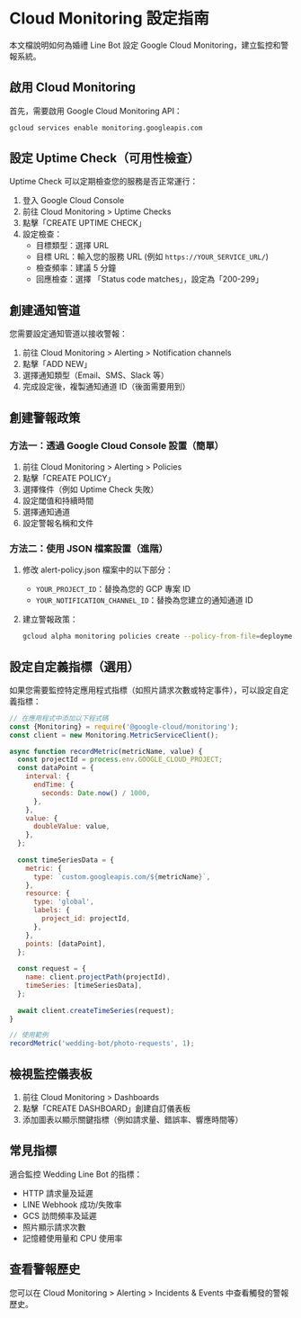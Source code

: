 # Cloud Monitoring 設定指南

本文檔說明如何為婚禮 Line Bot 設定 Google Cloud Monitoring，建立監控和警報系統。

## 啟用 Cloud Monitoring

首先，需要啟用 Google Cloud Monitoring API：

```bash
gcloud services enable monitoring.googleapis.com
```

## 設定 Uptime Check（可用性檢查）

Uptime Check 可以定期檢查您的服務是否正常運行：

1. 登入 Google Cloud Console
2. 前往 Cloud Monitoring > Uptime Checks
3. 點擊「CREATE UPTIME CHECK」
4. 設定檢查：
   - 目標類型：選擇 URL
   - 目標 URL：輸入您的服務 URL (例如 `https://YOUR_SERVICE_URL/`)
   - 檢查頻率：建議 5 分鐘
   - 回應檢查：選擇 「Status code matches」，設定為「200-299」

## 創建通知管道

您需要設定通知管道以接收警報：

1. 前往 Cloud Monitoring > Alerting > Notification channels
2. 點擊「ADD NEW」
3. 選擇通知類型（Email、SMS、Slack 等）
4. 完成設定後，複製通知通道 ID（後面需要用到）

## 創建警報政策

### 方法一：透過 Google Cloud Console 設置（簡單）

1. 前往 Cloud Monitoring > Alerting > Policies
2. 點擊「CREATE POLICY」
3. 選擇條件（例如 Uptime Check 失敗）
4. 設定閾值和持續時間
5. 選擇通知通道
6. 設定警報名稱和文件

### 方法二：使用 JSON 檔案設置（進階）

1. 修改 alert-policy.json 檔案中的以下部分：
   - `YOUR_PROJECT_ID`：替換為您的 GCP 專案 ID
   - `YOUR_NOTIFICATION_CHANNEL_ID`：替換為您建立的通知通道 ID
   
2. 建立警報政策：
   ```bash
   gcloud alpha monitoring policies create --policy-from-file=deployment/alert-policy.json
   ```

## 設定自定義指標（選用）

如果您需要監控特定應用程式指標（如照片請求次數或特定事件），可以設定自定義指標：

```javascript
// 在應用程式中添加以下程式碼
const {Monitoring} = require('@google-cloud/monitoring');
const client = new Monitoring.MetricServiceClient();

async function recordMetric(metricName, value) {
  const projectId = process.env.GOOGLE_CLOUD_PROJECT;
  const dataPoint = {
    interval: {
      endTime: {
        seconds: Date.now() / 1000,
      },
    },
    value: {
      doubleValue: value,
    },
  };
  
  const timeSeriesData = {
    metric: {
      type: `custom.googleapis.com/${metricName}`,
    },
    resource: {
      type: 'global',
      labels: {
        project_id: projectId,
      },
    },
    points: [dataPoint],
  };
  
  const request = {
    name: client.projectPath(projectId),
    timeSeries: [timeSeriesData],
  };
  
  await client.createTimeSeries(request);
}

// 使用範例
recordMetric('wedding-bot/photo-requests', 1);
```

## 檢視監控儀表板

1. 前往 Cloud Monitoring > Dashboards
2. 點擊「CREATE DASHBOARD」創建自訂儀表板
3. 添加圖表以顯示關鍵指標（例如請求量、錯誤率、響應時間等）

## 常見指標

適合監控 Wedding Line Bot 的指標：

- HTTP 請求量及延遲
- LINE Webhook 成功/失敗率
- GCS 訪問頻率及延遲
- 照片顯示請求次數
- 記憶體使用量和 CPU 使用率

## 查看警報歷史

您可以在 Cloud Monitoring > Alerting > Incidents & Events 中查看觸發的警報歷史。 